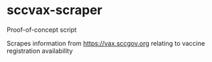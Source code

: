 # sccvax-scraper

Proof-of-concept script

Scrapes information from https://vax.sccgov.org relating to vaccine registration availability
